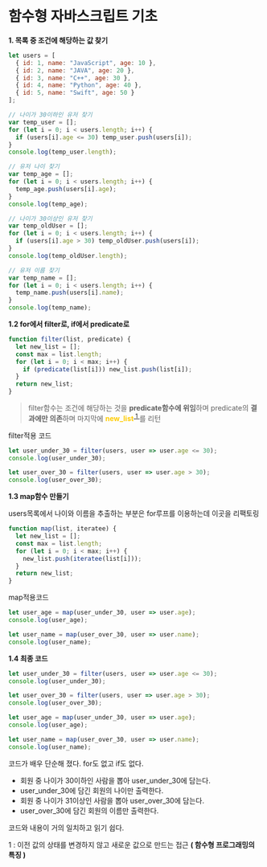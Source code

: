 # 함수형 자바스크립트 기초

**1. 목록 중 조건에 해당하는 값 찾기**

```javascript
let users = [
  { id: 1, name: "JavaScript", age: 10 },
  { id: 2, name: "JAVA", age: 20 },
  { id: 3, name: "C++", age: 30 },
  { id: 4, name: "Python", age: 40 },
  { id: 5, name: "Swift", age: 50 }
];

// 나이가 30이하인 유저 찾기
var temp_user = [];
for (let i = 0; i < users.length; i++) {
  if (users[i].age <= 30) temp_user.push(users[i]);
}
console.log(temp_user.length);

// 유저 나이 찾기
var temp_age = [];
for (let i = 0; i < users.length; i++) {
  temp_age.push(users[i].age);
}
console.log(temp_age);

// 나이가 30이상인 유저 찾기
var temp_oldUser = [];
for (let i = 0; i < users.length; i++) {
  if (users[i].age > 30) temp_oldUser.push(users[i]);
}
console.log(temp_oldUser.length);

// 유저 이름 찾기
var temp_name = [];
for (let i = 0; i < users.length; i++) {
  temp_name.push(users[i].name);
}
console.log(temp_name);
```

**1.2 for에서 filter로, if에서 predicate로**

```javascript
function filter(list, predicate) {
  let new_list = [];
  const max = list.length;
  for (let i = 0; i < max; i++) {
    if (predicate(list[i])) new_list.push(list[i]);
  }
  return new_list;
}
```

> filter함수는 조건에 해당하는 것을 **predicate함수에 위임**하며 predicate의 **결과에만 의존**하며 마지막에 <span style="color:#ffCC00">**new_list**</span><sup>[ 1 ](#desc)</sup>를 리턴

filter적용 코드

```javascript
let user_under_30 = filter(users, user => user.age <= 30);
console.log(user_under_30);

let user_over_30 = filter(users, user => user.age > 30);
console.log(user_over_30);
```

**1.3 map함수 만들기**

users목록에서 나이와 이름을 추출하는 부분은 for루프를 이용하는데 이곳을 리팩토링

```javascript
function map(list, iteratee) {
  let new_list = [];
  const max = list.length;
  for (let i = 0; i < max; i++) {
    new_list.push(iteratee(list[i]));
  }
  return new_list;
}
```

map적용코드

```javascript
let user_age = map(user_under_30, user => user.age);
console.log(user_age);

let user_name = map(user_over_30, user => user.name);
console.log(user_name);
```

**1.4 최종 코드**

```javascript
let user_under_30 = filter(users, user => user.age <= 30);
console.log(user_under_30);

let user_over_30 = filter(users, user => user.age > 30);
console.log(user_over_30);

let user_age = map(user_under_30, user => user.age);
console.log(user_age);

let user_name = map(user_over_30, user => user.name);
console.log(user_name);
```

코드가 배우 단순해 졌다. for도 없고 if도 없다.

- 회원 중 나이가 30이하인 사람을 뽑아 user_under_30에 담는다.
- user_under_30에 담긴 회원의 나이만 출력한다.
- 회원 중 나이가 31이상인 사람을 뽑아 user_over_30에 담는다.
- user_over_30에 담긴 회원의 이름만 출력한다.

코드와 내용이 거의 일치하고 읽기 쉽다.

<a name="desc"> 1 </a> : 이전 값의 상태를 변경하지 않고 새로운 값으로 만드는 접근 **( 함수형 프로그래밍의 특징 )**
